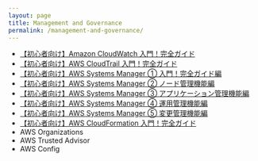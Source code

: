 ```yaml
---
layout: page
title: Management and Governance
permalink: /management-and-governance/
---
```


- <a href="../cloudwatch-overview/index.html" target="_blank">【初心者向け】Amazon CloudWatch 入門！完全ガイド</a>
- <a href="../cloudtrail-overview/index.html" target="_blank">【初心者向け】AWS CloudTrail 入門！完全ガイド</a>
- <a href="../ssm-overview/index.html" target="_blank">【初心者向け】AWS Systems Manager ① 入門！完全ガイド編</a>
- <a href="../ssm-nodes-overview/index.html" target="_blank">【初心者向け】AWS Systems Manager ② ノード管理機能編</a>
- <a href="../ssm-apps-overview/index.html" target="_blank">【初心者向け】AWS Systems Manager ③ アプリケーション管理機能編</a>
- <a href="../ssm-ops-overview/index.html" target="_blank">【初心者向け】AWS Systems Manager ④ 運用管理機能編</a>
- <a href="../ssm-changes-overview/index.html" target="_blank">【初心者向け】AWS Systems Manager ⑤ 変更管理機能編</a>
- <a href="../cfn-overview/index.html" target="_blank">【初心者向け】AWS CloudFormation 入門！完全ガイド</a>
- AWS Organizations
- AWS Trusted Advisor
- AWS Config
